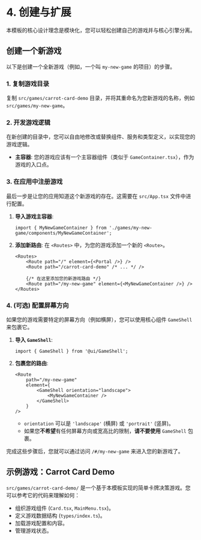 # 4. 创建与扩展

本模板的核心设计理念是模块化，您可以轻松创建自己的游戏并与核心引擎分离。

## 创建一个新游戏

以下是创建一个全新游戏（例如，一个叫 `my-new-game` 的项目）的步骤。

### 1. 复制游戏目录

复制 `src/games/carrot-card-demo` 目录，并将其重命名为您新游戏的名称，例如 `src/games/my-new-game`。

### 2. 开发游戏逻辑

在新创建的目录中，您可以自由地修改或替换组件、服务和类型定义，以实现您的游戏逻辑。

-   **主容器**: 您的游戏应该有一个主容器组件（类似于 `GameContainer.tsx`），作为游戏的入口点。

### 3. 在应用中注册游戏

最后一步是让您的应用知道这个新游戏的存在。这需要在 `src/App.tsx` 文件中进行配置。

1.  **导入游戏主容器**:
    ```tsx
    import { MyNewGameContainer } from './games/my-new-game/components/MyNewGameContainer';
    ```

2.  **添加新路由**: 在 `<Routes>` 中，为您的游戏添加一个新的 `<Route>`。

    ```tsx
    <Routes>
        <Route path="/" element={<Portal />} />
        <Route path="/carrot-card-demo" /* ... */ />
        
        {/* 在这里添加您的新游戏路由 */}
        <Route path="/my-new-game" element={<MyNewGameContainer />} />
    </Routes>
    ```

### 4. (可选) 配置屏幕方向

如果您的游戏需要特定的屏幕方向（例如横屏），您可以使用核心组件 `GameShell` 来包裹它。

1.  **导入 `GameShell`**:
    ```tsx
    import { GameShell } from '@ui/GameShell';
    ```

2.  **包裹您的路由**:
    ```tsx
    <Route 
        path="/my-new-game" 
        element={
            <GameShell orientation="landscape">
                <MyNewGameContainer />
            </GameShell>
        } 
    />
    ```
    -   `orientation` 可以是 `'landscape'` (横屏) 或 `'portrait'` (竖屏)。
    -   如果您**不希望**有任何屏幕方向或宽高比的限制，**请不要使用** `GameShell` 包裹。

完成这些步骤后，您就可以通过访问 `/#/my-new-game` 来进入您的新游戏了。

## 示例游戏：Carrot Card Demo

`src/games/carrot-card-demo/` 是一个基于本模板实现的简单卡牌决策游戏。您可以参考它的代码来理解如何：

*   组织游戏组件 (`Card.tsx`, `MainMenu.tsx`)。
*   定义游戏数据结构 (`types/index.ts`)。
*   加载游戏配置和内容。
*   管理游戏状态。 